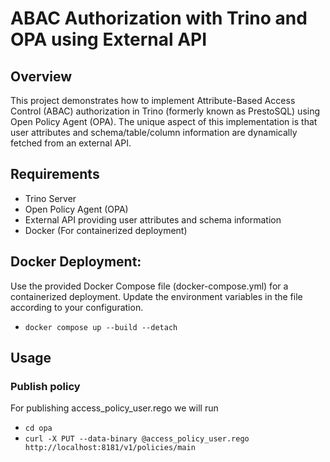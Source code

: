 # ABAC Authorization with Trino and OPA using External API

## Overview

This project demonstrates how to implement Attribute-Based Access Control (ABAC) authorization in Trino (formerly known as PrestoSQL) using Open Policy Agent (OPA). The unique aspect of this implementation is that user attributes and schema/table/column information are dynamically fetched from an external API.

## Requirements

- Trino Server
- Open Policy Agent (OPA)
- External API providing user attributes and schema information
- Docker (For containerized deployment)


## Docker Deployment:

Use the provided Docker Compose file (docker-compose.yml) for a containerized deployment. Update the environment variables in the file according to your configuration.
- `docker compose up --build --detach`

## Usage

### Publish policy
For publishing access_policy_user.rego we will run
- `cd opa`
- `curl -X PUT --data-binary @access_policy_user.rego http://localhost:8181/v1/policies/main`
